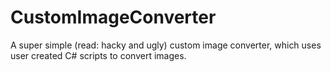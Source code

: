 # CustomImageConverter
A super simple (read: hacky and ugly) custom image converter, which uses user created C# scripts to convert images.
